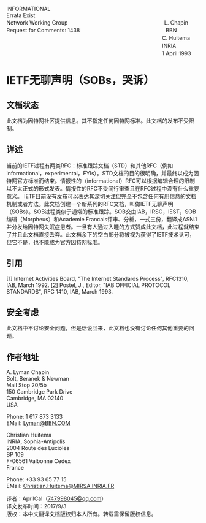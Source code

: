 INFORMATIONAL<br>
Errata Exist<br>
Network Working Group　　　　　　　　　　　　　　　　　　L. Chapin<br>
Request for Comments: 1438　　　　　　　　　　　　　　　　BBN<br>
　　　　　　　　　　　　　　　　　　　　　　　　　　　　　C. Huitema<br>
　　　　　　　　　　　　　　　　　　　　　　　　　　　　　INRIA<br>
　　　　　　　　　　　　　　　　　　　　　　　　　　　　　1 April 1993

# IETF无聊声明（SOBs，哭诉）
## 文档状态
此文档为因特网社区提供信息。其不指定任何因特网标准。此文档的发布不受限制。
## 详述
当前的IETF过程有两类RFC：标准跟踪文档（STD）和其他RFC（例如informational，experimental，FYIs）。STD文档的目的很明确，并最终以成为因特网官方标准而结束。情报性的（informational）RFC可以根据编辑合理的限制以不太正式的形式发表。情报性的RFC不受同行审查且在RFC过程中没有什么重要意义。
IETF目前没有发布可以表达其深切关注但完全不包含任何有用信息的文档机制或者方法。此文档创建一个新系列的RFC文档，叫做IETF无聊声明（SOBs）。SOB过程类似于通常的标准跟踪。SOB交由IAB，IRSG，IEST，SOB编辑（Morpheus）和Academie Francais评审、分析，一式三份，翻译成ASN.1并分发给因特网失眠症患者。一旦有人通过入睡的方式赞成此文档，此过程就结束了并且此文档直接丢弃。此文档余下的空白部分将被视为获得了IETF技术认可，但它不是，也不能成为官方因特网标准。
## 引用
   [1] Internet Activities Board, "The Internet Standards Process", RFC1310, IAB, March 1992.
   [2] Postel, J., Editor, "IAB OFFICIAL PROTOCOL STANDARDS", RFC 1410, IAB, March 1993.

## 安全考虑
此文档中不讨论安全问题，但是话说回来，此文档也没有讨论任何其他重要的问题。
## 作者地址
   A. Lyman Chapin<br>
   Bolt, Beranek & Newman<br>
   Mail Stop 20/5b<br>
   150 Cambridge Park Drive<br>
   Cambridge, MA 02140<br>
   USA

   Phone: 1 617 873 3133<br>
   EMail: Lyman@BBN.COM


   Christian Huitema<br>
   INRIA, Sophia-Antipolis<br>
   2004 Route des Lucioles<br>
   BP 109<br>
   F-06561 Valbonne Cedex<br>
   France

   Phone: +33 93 65 77 15<br>
   EMail: Christian.Huitema@MIRSA.INRIA.FR

译者：AprilCal（747998045@qq.com）<br>
译文发布时间：2017/9/3<br>
版权：本中文翻译文档版权归本人所有。转载需保留版权信息。
